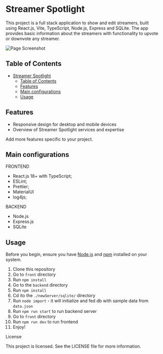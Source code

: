 # Streamer Spotlight

This project is a full stack application to show and edit streamers, built using React.js, Vite, TypeScript, Node.js, Express and SQLite. The app provides basic information about the streamers with functionality to upvote or downvote any streamer.

![Page Screenshot](.//front/src/)

## Table of Contents

- [Streamer Spotlight](#streamer-spotlight)
  - [Table of Contents](#table-of-contents)
  - [Features](#features)
  - [Main configurations](#main-configurations)
  - [Usage](#usage)

## Features

- Responsive design for desktop and mobile devices
- Overview of Streamer Spotlight services and expertise

Add more features specific to your project.

## Main configurations

FRONTEND

- React.js 18+ with TypeScript;
- ESLint;
- Prettier;
- MaterialUI
- log4js;

BACKEND

- Node.js
- Express.js
- SQLite

## Usage

Before you begin, ensure you have [Node.js](https://nodejs.org/) and [npm](https://www.npmjs.com/) installed on your system.

1. Clone this repository
2. Go to `front` directory
3. Run `npm install`
4. Go to the `backend` directory
5. Run `npm install`
6. Cd ito the `./newServer/sqlite/` directory
7. Run `node import` - it will initialize and fed db with sample data from `data.json`
8. Run `npm run start` to run backend server
9. Go to `front` directory
10. Run `npm run dev` to run frontend
11. Enjoy!

License

This project is licensed. See the LICENSE file for more information.
